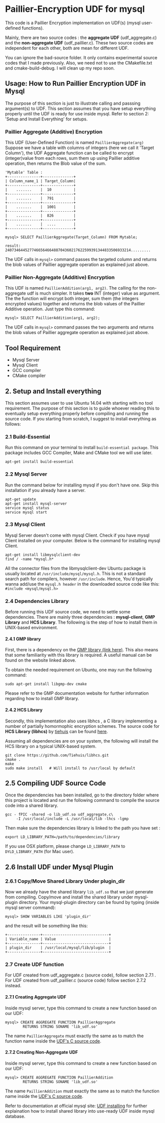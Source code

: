 # Paillier-Encryption UDF for mysql

This code is a Paillier Encryption implementation on UDF(s) (mysql user-defined functions).

Mainly, there are two source codes : the **aggregate UDF** (udf_aggregate.c) and the **non-aggregate UDF** (udf_paillier.c). 
These two source codes are independent for each other, both are mean for different UDF. 

You can ignore the bad-source folder. It only contains experimental source codes that I made previously. Also, we need not to use the CMakefile.txt and cmake-build-debug. I will clean up my repo soon.

## Usage: How to Run Paillier Encryption UDF in Mysql 
The purpose of this section is just to illustrate calling and passsing argument(s) to UDF. This section assumes that you have setup everything properly until the UDF is ready for use inside mysql. Refer to section 2: 'Setup and Install Everything' for setups.

### Paillier Aggregate (Additive) Encryption
This UDF (User-Defined Function) is named ```PaillierAggregate(arg)```
Suppose we have a table with columns of integers (here we call it 'Target Column'), the UDF Aggregate function can be called to encrypt (integer)value from each rows, sum them up using Paillier additive operation, then returns the Blob value of the sum.  

    'Mytable' Table :
    +---------------+--------------+
    | Column_name_1 | Target_Column|
    +---------------+--------------+
    |    .......    |  10          | 
    +---------------+--------------+
    |    .......    |  791         | 
    +---------------+--------------+
    |    .......    |  1001        | 
    +---------------+--------------+
    |    .......    |  826         | 
    +---------------+--------------+
    |    .......    |  ....        | 
    +---------------+--------------+
    
    mysql> SELECT PaillierAggregate(Target_Column) FROM Mytable;
    
    result: 240734644527746656466488704360217622599391344833506933214.........
    
The UDF calls in ```mysql>``` command passes the targeted column and returns the blob values of Paillier aggregate operation as explained just above.

### Paillier Non-Aggregate (Additive) Encryption
This UDF is named ```PaillierAddition(arg1, arg2)```. The calling for the non-aggregate udf is much simpler. It takes **two** INT (integer) value as argument. The the function will encrypt both integer, sum them (the integers encrypted values) together and returns the blob values of the Paillier Additive operation. Just type this command:

    mysql> SELECT PaillierAddition(arg1, arg2);
The UDF calls in ```mysql>``` command passes the two arguments and returns the blob values of Paillier aggregate operation as explained just above.

## Tool Requirement
* Mysql Server
* Mysql Client
* GCC compiler
* CMake compiler

## 2. Setup and Install everything
This section assumes user to use Ubuntu 14.04 with starting with no tool requirement. The purpose of this section is to guide whoever reading this to eventually setup everything properly before compiling and running the source code.
If you starting from scratch, I suggest to install everything as follows:

### 2.1 Build-Essential
Run this command on your terminal to install ```build-essential package```. This package includes GCC Compiler, Make and CMake tool we will use later.

    apt-get install build-essential

### 2.2 Mysql Server
Run the command below for installing mysql if you don't have one. Skip this installation if you already have a server.
    
    apt-get update
    apt-get install mysql-server
    service mysql status
    service mysql start

### 2.3 Mysql Client
Mysql Server doesn't come with mysql Client. Check if you have mysql Client installed on your computer. Below is the command  for installing mysql Client.
    
    apt-get install libmysqlclient-dev
    find / -name *mysql.h* 

All the connector files from the libmysqlclient-dev Ubuntu package is usually located at ```/usr/include/mysql/mysql.h```. This is not a standard search path for compilers, however ```/usr/include```.
Hence, You'd typically wanna add/use the ```mysql.h header``` in the downloaded source code like this:
```#include <mysql/mysql.h>```

### 2.4 Dependencies Library 
Before running this UDF source code, we need to settle some dependencies. There are mainly three dependencies : **mysql-client**, **GMP Library** and **HCS Library**.
The following is the step of how to install them in UNIX-based environment.

#### 2.4.1 GMP library
First, there is a dependency on the [GMP library (link here)](https://gmplib.org/). This also
means that some familiarity with this library is required. A useful manual can
be found on the website linked above.

To obtain the needed requirement on Ubuntu, one may run the following
command:
    
    sudo apt-get install libgmp-dev cmake
Please refer to the GMP documentation website for further information regarding how to install GMP library.  

#### 2.4.2 HCS Library 
Secondly, this implementation also uses libhcs , a C library implementing a number of partially homormophic encryption
schemes. 
The source code for **HCS Library (libhcs)** by [tiehuis](https://github.com/tiehuis) can be found [here](https://tiehuis.github.io/libhcs).

Assuming all dependencies are on your system, the following will install the HCS library on a typical UNIX-based system.

    git clone https://github.com/Tiehuis/libhcs.git
    cmake .
    make
    sudo make install   # Will install to /usr/local by default

## 2.5 Compiling UDF Source Code
Once the dependencies has been installed, go to the directory folder where this project is located and run the following 
command to compile the source code into a shared library. 

    gcc - fPIC -shared -o lib_udf.so udf_aggregate.c\
         -I /usr/local/include -L /usr/local/lib -lhcs -lgmp 

Then make sure the dependencies library is linked to the path you have set :
    
    export LD_LIBRARY_PATH=/path/to/dependencies/library
If you use OSX platform, please change ```LD_LIBRARY_PATH``` to ```DYLD_LIBRARY_PATH``` (for Mac user).

## 2.6 Install UDF under Mysql Plugin

### 2.6.1 Copy/Move Shared Library Under plugin_dir
Now  we already have the shared library ``lib_udf.so`` that we just generate from compiling. Copy/move and install the shared library under mysql-plugin directory. Your mysql-plugin directory can be found by typing (inside mysql server command):
    
    mysql> SHOW VARIABLES LIKE 'plugin_dir'
and the result will be something like this: 

    +---------------+------------------------------+
    | Variable_name | Value                        |
    +---------------+------------------------------+
    | plugin_dir    | /usr/local/mysql/lib/plugin  | 
    +---------------+------------------------------+

### 2.7 Create UDF function
For UDF created from udf_aggregate.c (source code), follow section 2.7.1 . For UDF created from udf_paillier.c (source code) follow section 2.7.2 instead. 

#### 2.7.1 Creating Aggregate UDF
Inside mysql server, type this command to create a new function based on our UDF:
    
    mysql> CREATE AGGREGATE FUNCTION PaillierAggregate
            RETURNS STRING SONAME 'lib_udf.so'
The name ```PaillierAggregate``` must exactly the same as to match the function name inside the [UDF's C source code](https://github.com/iqDF/UDF_PaillierEncryption/udf_aggregate.c).

#### 2.7.2 Creating Non-Aggregate UDF
Inside mysql server, type this command to create a new function based on our UDF:
    
    mysql> CREATE AGGREGATE FUNCTION PaillierAddition
            RETURNS STRING SONAME 'lib_udf.so'
The name ```PaillierAddition``` must exactly the same as to match the function name inside the [UDF's C source code](https://github.com/iqDF/UDF_PaillierEncryption/udf_paillier.c).


Refer to documentation at official mysql site: [UDF installing](https://dev.mysql.com/doc/refman/8.0/en/udf-compiling.html) for further explaination how to install shared library into use-ready UDF inside mysql database.

    
